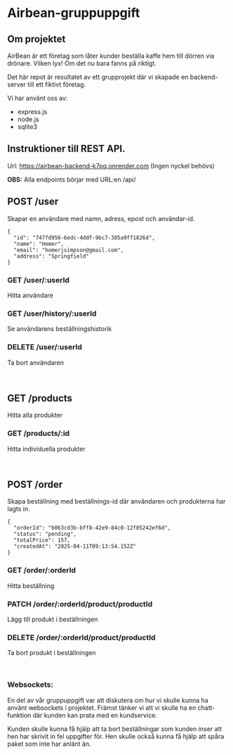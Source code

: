 # Airbean-gruppuppgift

## Om projektet

AirBean är ett företag som låter kunder beställa kaffe hem till dörren via drönare.
Vilken lyx! Om det nu bara fanns på riktigt.

Det här repot är resultatet av ett grupprojekt där vi skapade en backend-server
till ett fiktivt företag.

Vi har använt oss av:
- express.js
- node.js
- sqlite3


## Instruktioner till REST API.
Url:  https://airbean-backend-k7pq.onrender.com
(Ingen nyckel behövs)

**OBS:** Alla endpoints börjar med URL:en /api/


## POST /user
Skapar en användare med namn, adress, epost och användar-id.
```
{
  "id": "747fd956-6edc-4ddf-9bc7-305a9ff1826d",
  "name": "Homer",
  "email": "homerjsimpson@gmail.com",
  "address": "Springfield"
}
```

### GET /user/:userId
Hitta användare

### GET /user/history/:userId
Se användarens beställningshistorik

### DELETE /user/:userId
Ta bort användaren

<br>

## GET /products 
Hitta alla produkter

### GET /products/:id
Hitta individuella produkter

<br>

## POST /order 
Skapa beställning med beställnings-id där användaren och produkterna har lagts in. 
```
{
  "orderId": "b063cd3b-bff8-42e9-84c0-12f05242ef6d",
  "status": "pending",
  "totalPrice": 157,
  "createdAt": "2025-04-11T09:13:54.152Z"
}
```

### GET /order/:orderId
Hitta beställning

### PATCH /order/:orderId/product/productId
Lägg till produkt i beställningen

### DELETE /order/:orderId/product/productId
Ta bort produkt i beställningen



<br>

### Websockets:
En del av vår gruppuppgift var att diskutera om hur vi skulle kunna ha använt websockets i projektet.
Främst tänker vi att vi skulle ha en chatt-funktion där kunden kan prata med en kundservice.

Kunden skulle kunna få hjälp att ta bort beställningar som kunden inser att hen har skrivit in fel uppgifter för.
Hen skulle också kunna få hjälp att spåra paket som inte har anlänt än.
